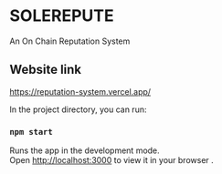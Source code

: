 # SOLEREPUTE
An On Chain Reputation System

## Website link
https://reputation-system.vercel.app/


In the project directory, you can run:

### `npm start`

Runs the app in the development mode.\
Open [http://localhost:3000](http://localhost:3000) to view it in your browser .


